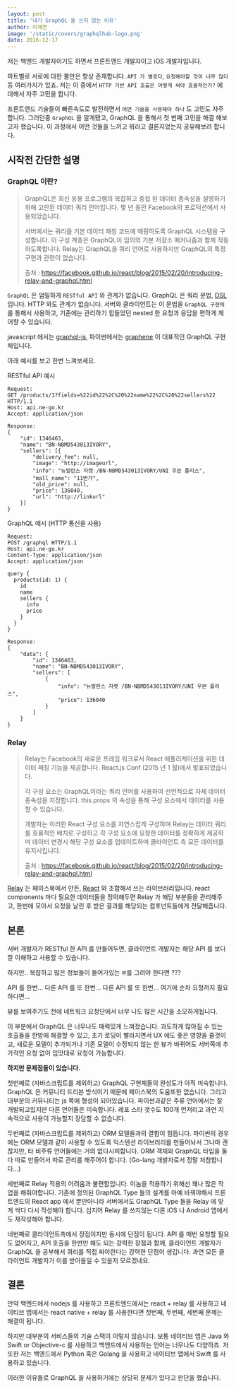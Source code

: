 ```yaml
---
layout: post
title: '내가 GraphQL 을 쓰지 않는 이유'
author: 이재연
image: '/static/covers/graphqlhub-logo.png'
date: 2016-12-17
---
```


저는 백엔드 개발자이기도 하면서 프론트엔드 개발자이고 iOS 개발자입니다.

파트별로 서로에 대한 불만은 항상 존재합니다. `API 가 별로다`, `요청해야할 것이 너무 많다` 등 여러가지가 있죠. 저는 이 중에서 `HTTP 기반 API 호출은 어떻게 써야 효율적인가?` 에 대해서 자주 고민을 합니다.

프론트엔드 기술들이 빠른속도로 발전하면서 `어떤 기술을 사용해야 하나` 도 고민도 자주 합니다. 그러던중 `GraphQL` 을 알게됐고, GraphQL 을 통해서 첫 번째 고민을 해결 해보고자 했습니다. 이 과정에서 어떤 것들을 느끼고 뭐라고 결론지었는지 공유해보려 합니다.

## 시작전 간단한 설명

### GraphQL 이란?

>GraphQL은 최신 응용 프로그램의 복잡하고 중첩 된 데이터 종속성을 설명하기 위해 고안된 데이터 쿼리 언어입니다. 몇 년 동안 Facebook의 프로덕션에서 사용되었습니다.
>
>서버에서는 쿼리를 기본 데이터 패칭 코드에 매핑하도록 GraphQL 시스템을 구성합니다. 이 구성 계층은 GraphQL이 임의의 기본 저장소 메커니즘과 함께 작동하도록합니다. Relay는 GraphQL을 쿼리 언어로 사용하지만 GraphQL의 특정 구현과 관련이 없습니다.
>
>출처 : https://facebook.github.io/react/blog/2015/02/20/introducing-relay-and-graphql.html

`GraphQL` 은 엄밀하게 `RESTful API` 와 관계가 없습니다. GraphQL 은 쿼리 문법, [DSL](https://en.wikipedia.org/wiki/Domain-specific_language) 입니다. HTTP 와도 관계가 없습니다.
서버와 클라이언트는 이 문법을 `GraphQL 구현체` 를 통해서 사용하고, 기존에는 관리하기 힘들었던 nested 한 요청과 응답을 편하게 제어할 수 있습니다.

javascript 에서는 [graphql-js](https://github.com/graphql/graphql-js), 파이썬에서는 [graphene](https://github.com/graphql-python/graphene) 이 대표적인 GraphQL 구현체입니다.




아래 예시를 보고 한번 느껴보세요.

RESTful API 예시

```
Request:
GET /products/1?fields=%22id%22%2C%20%22name%22%2C%20%22sellers%22 HTTP/1.1
Host: api.ne-go.kr
Accept: application/json

Response:
{
    "id": 1346463,
    "name": "BN-NBMD543013IVORY",
    "sellers": [{
        "delivery_fee": null,
        "image": "http://imageurl",
        "info": "뉴발란스 자켓 /BN-NBMD543013IVORY/UNI 우븐 플리스",
        "mall_name": "11번가",
        "old_price": null,
        "price": 136040,
        "url": "http://linkurl"
    }]
}
```



GraphQL 예시 (HTTP 통신을 사용)

```
Request:
POST /graphql HTTP/1.1
Host: api.ne-go.kr
Content-Type: application/json
Accept: application/json

query {
  products(id: 1) {
    id
    name
    sellers {
      info
      price
    }
  }
}

Response:
{
    "data": {
        "id": 1346463,
        "name": "BN-NBMD543013IVORY",
        "sellers": [
            {
                "info": "뉴발란스 자켓 /BN-NBMD543013IVORY/UNI 우븐 플리스",
                "price": 136040
            }
        ]
    }
}
```

### Relay

> Relay는 Facebook의 새로운 프레임 워크로서 React 애플리케이션을 위한 데이터 패칭 기능을 제공합니다. React.js Conf (2015 년 1 월)에서 발표되었습니다.
>
> 각 구성 요소는 GraphQL이라는 쿼리 언어를 사용하여 선언적으로 자체 데이터 종속성을 지정합니다. this.props 의 속성을 통해 구성 요소에서 데이터를 사용할 수 있습니다.
>
> 개발자는 이러한 React 구성 요소를 자연스럽게 구성하며 Relay는 데이터 쿼리를 효율적인 배치로 구성하고 각 구성 요소에 요청한 데이터를 정확하게 제공하며 데이터 변경시 해당 구성 요소를 업데이트하며 클라이언트 측 모든 데이터를 유지시킵니다.
>
> 출처 : https://facebook.github.io/react/blog/2015/02/20/introducing-relay-and-graphql.html

[Relay](https://facebook.github.io/relay/) 는 페이스북에서 만든, [React](https://facebook.github.io/react/) 와 조합해서 쓰는 라이브러리입니다. react components 마다 필요한 데이터들을 정의해두면 Relay 가 해당 부분들을 관리해주고, 한번에 모아서 요청을 날린 후 받은 결과를 해당되는 컴포넌트들에게 전달해줍니다.

## 본론

서버 개발자가 RESTful 한 API 를 만들어두면, 클라이언트 개발자는 해당 API 를 보다 잘 이해하고 사용할 수 있습니다.

하지만.. 복잡하고 많은 정보들이 들어가있는 `뷰`를 그려야 한다면 ???

API 를 한번... 다른 API 를 또 한번... 다른 API 를 또 한번... 여기에 순차 요청까지 필요하다면...

뷰를 보여주기도 전에 네트워크 요청단에서 너무 나도 많은 시간을 소모하게됩니다.

이 부분에서 GraphQL 은 너무나도 매력있게 느껴졌습니다. 과도하게 많아질 수 있는 호출들을 한방에 해결할 수 있고, 초기 로딩이 빨라지면서 UX 에도 좋은 영향을 줄것이고, 새로운 모델이 추가되거나 기존 모델이 수정되지 않는 한 뷰가 바뀌어도 서버쪽에 추가적인 요청 없이 입맛대로 요청이 가능합니다.

**하지만 문제점들이 있습니다.**

첫번째로 (자바스크립트를 제외하고) GraphQL 구현체들의 완성도가 아직 미숙합니다. GraphQL 은 커뮤니티 드리븐 방식이기 때문에 페이스북의 도움또한 없습니다. 그리고 대부분의 커뮤니티는 js 쪽에 형성이 되어있습니다. 파이썬과같은 주류 언어에서는 잘 개발되고있지만 다른 언어들은 미숙합니다. 레포 스타 갯수도 100개 언저리고 과연 지속적으로 사용이 가능할지 장담할 수 없습니다.

두번째로 (자바스크립트를 제외하고) ORM 모델들과의 결합이 힘듭니다. 파이썬의 경우에는 ORM 모델과 같이 사용할 수 있도록 익스텐션 라이브러리를 만들어놔서 그나마 괜찮지만, 타 비주류 언어들에는 거의 없다시피합니다. ORM 객체와 GraphQL 타입을 둘다 따로 만들어서 따로 관리를 해주어야 합니다. (Go-lang 개발자로서 정말 처참합니다...)

세번째로 Relay 적용의 어려움과 불편함입니다. 이놈을 적용하기 위해선 꽤나 많은 작업을 해줘야합니다. 기존에 정의된 GraphQL Type 들의 설계를 아예 바꿔야해서 프론트엔드의 React app 에서 뿐만아니라 서버에서도 GraphQL Type 들을 Relay 에 맞게 싹다 다시 작성해야 합니다. 심지어 Relay 를 쓰지않는 다른 iOS 나 Android 앱에서도 재작성해야 합니다.

네번째로 클라이언트측에서 장점이지만 동시에 단점이 됩니다. API 를 매번 요청할 필요도 없어지고, API 호출을 한번만 해도 되는 강력한 장점과 함께, 클라이언트 개발자가 GraphQL 을 공부해서 쿼리를 직접 짜야한다는 강력한 단점이 생깁니다. 과연 모든 클라이언트 개발자가 이를 받아들일 수 있을지 모르겠네요.

## 결론
만약 백엔드에서 nodejs 를 사용하고 프론트엔드에서는 react + relay 를 사용하고 네이티브 앱에서는 react native + relay 를 사용한다면 첫번째, 두번째, 세번째 문제는 해결이 됩니다.

하지만 대부분의 서비스들의 기술 스택이 이렇지 않습니다. 보통 네이티브 앱은 Java 와 Swift or Objective-c 를 사용하고 백엔드에서 사용하는 언어는 너무나도 다양하죠. 저 또한 저는 백엔드에서 Python 혹은 Golang 을 사용하고 네이티브 앱에서 Swift  를 사용하고 있습니다.

이러한 이유들로 GraphQL 을 사용하기에는 상당히 문제가 있다고 판단을 했습니다.
